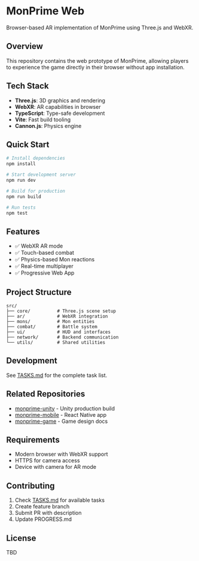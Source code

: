 # MonPrime Web

Browser-based AR implementation of MonPrime using Three.js and WebXR.

## Overview

This repository contains the web prototype of MonPrime, allowing players to experience the game directly in their browser without app installation.

## Tech Stack

- **Three.js**: 3D graphics and rendering
- **WebXR**: AR capabilities in browser
- **TypeScript**: Type-safe development
- **Vite**: Fast build tooling
- **Cannon.js**: Physics engine

## Quick Start

```bash
# Install dependencies
npm install

# Start development server
npm run dev

# Build for production
npm run build

# Run tests
npm test
```

## Features

- ✅ WebXR AR mode
- ✅ Touch-based combat
- ✅ Physics-based Mon reactions
- ✅ Real-time multiplayer
- ✅ Progressive Web App

## Project Structure

```
src/
├── core/          # Three.js scene setup
├── ar/            # WebXR integration
├── mons/          # Mon entities
├── combat/        # Battle system
├── ui/            # HUD and interfaces
├── network/       # Backend communication
└── utils/         # Shared utilities
```

## Development

See [TASKS.md](TASKS.md) for the complete task list.

## Related Repositories

- [monprime-unity](https://github.com/toddllm/monprime-unity) - Unity production build
- [monprime-mobile](https://github.com/toddllm/monprime-mobile) - React Native app
- [monprime-game](https://github.com/toddllm/monprime-game) - Game design docs

## Requirements

- Modern browser with WebXR support
- HTTPS for camera access
- Device with camera for AR mode

## Contributing

1. Check [TASKS.md](TASKS.md) for available tasks
2. Create feature branch
3. Submit PR with description
4. Update PROGRESS.md

## License

TBD